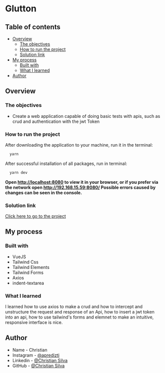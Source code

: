 # Glutton

## Table of contents

- [Overview](#overview)
  - [The objectives](#the-objectives)
  - [How to run the project](#How-to-run-the-project)
  - [Solution link](#Solution-link)
- [My process](#my-process)
  - [Built with](#built-with)
  - [What I learned](#what-i-learned)
- [Author](#author)

## Overview

### The objectives

- Create a web application capable of doing basic tests with apis, such as crud and authentication with the jwt Token

### How to run the project
  After downloading the application to your machine, run it in the terminal:
  ```bash
    yarn
  ```

  After successful installation of all packages, run in terminal:
  ```bash
    yarn dev
  ```

  **Open [http://localhost:8080](http://localhost:3000) to view it in your browser, or if you prefer via the network open http://192.168.15.59:8080/ Possible errors caused by changes can be seen in the console.**

### Solution link

[Click here to go to the project](https://github.com/Christian-M-Silva/glutton)

## My process

### Built with

- VueJS
- Tailwind Css
- Tailwind Elements
- Tailwind Forms
- Axios
- indent-textarea


### What I learned

I learned how to use axios to make a crud and how to intercept and unstructure the request and response of an Api, how to insert a jwt token into an api, how to use tailwind's forms and elemnet to make an intuitive, responsive interface is nice.

## Author

- Name - Christian
- Instagram - [@apredizti](https://www.instagram.com/apredizti/)
- Linkedin - [@Christian Silva]( https://www.linkedin.com/in/christian-silva-83172621a)
- GitHub - [@Christian Silva](https://github.com/Christian-M-Silva)